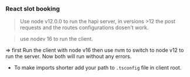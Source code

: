 ### React slot booking

> Use node v12.0.0 to run the hapi server, in versions >12 the post requests and the routes configurations dosen't work.

> use nodev 16 to run the client.

=> first Run the client with node v16 then use nvm to switch to node v12 to run the server. Now both will run without any errors.


- To make imports shorter add your path to `.tsconfig` file in client root.